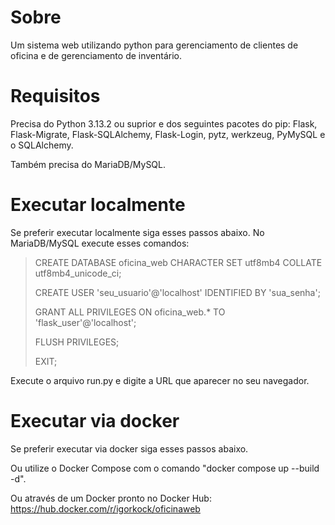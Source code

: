 # Sobre
Um sistema web utilizando python para gerenciamento de clientes de oficina e de gerenciamento de inventário.

# Requisitos
Precisa do Python 3.13.2 ou suprior e dos seguintes pacotes do pip: Flask, Flask-Migrate, Flask-SQLAlchemy, Flask-Login, pytz, werkzeug, PyMySQL e o SQLAlchemy.

Também precisa do MariaDB/MySQL.

# Executar localmente
Se preferir executar localmente siga esses passos abaixo.
No MariaDB/MySQL execute esses comandos:
> CREATE DATABASE oficina_web CHARACTER SET utf8mb4 COLLATE utf8mb4_unicode_ci;
> 
> CREATE USER 'seu_usuario'@'localhost' IDENTIFIED BY 'sua_senha';
> 
> GRANT ALL PRIVILEGES ON oficina_web.* TO 'flask_user'@'localhost';
> 
> FLUSH PRIVILEGES;
>
> EXIT;

Execute o arquivo run.py e digite a URL que aparecer no seu navegador.

# Executar via docker
Se preferir executar via docker siga esses passos abaixo.

Ou utilize o Docker Compose com o comando "docker compose up --build -d".

Ou através de um Docker pronto no Docker Hub: https://hub.docker.com/r/igorkock/oficinaweb
